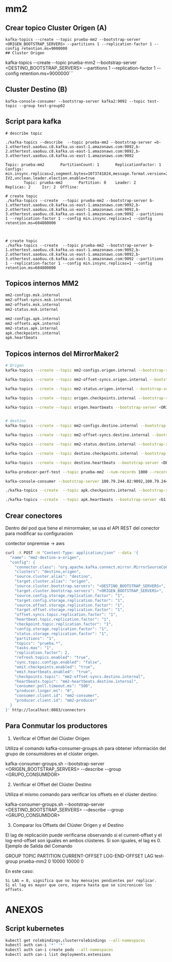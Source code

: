 # mm2


## Crear topico Cluster Origen (A)
```
kafka-topics --create --topic prueba-mm2 --bootstrap-server <ORIGEN_BOOTSTRAP_SERVERS> --partitions 1 --replication-factor 1 --config retention.ms=9000000
## Cluster Origen
```
kafka-topics --create --topic prueba-mm2 --bootstrap-server <DESTINO_BOOTSTRAP_SERVERS> --partitions 1 --replication-factor 1 --config retention.ms=9000000```

## Cluster Destino (B)
```
kafka-console-consumer --bootstrap-server kafka2:9092 --topic test-topic --group test-group02
```


## Script para kafka

```
# describe topic

./kafka-topics --describe  --topic prueba-mm2 --bootstrap-server =b-1.othertest.uao6uu.c8.kafka.us-east-1.amazonaws.com:9092,b-2.othertest.uao6uu.c8.kafka.us-east-1.amazonaws.com:9092,b-3.othertest.uao6uu.c8.kafka.us-east-1.amazonaws.com:9092

Topic: prueba-mm2       PartitionCount: 1       ReplicationFactor: 1    Configs: min.insync.replicas=2,segment.bytes=1073741824,message.format.version=2.7-IV2,unclean.leader.election.enable=true
        Topic: prueba-mm2       Partition: 0    Leader: 2       Replicas: 2     Isr: 2  Offline:

# create topic
./kafka-topics --create  --topic prueba-mm2 --bootstrap-server b-1.othertest.uao6uu.c8.kafka.us-east-1.amazonaws.com:9092,b-2.othertest.uao6uu.c8.kafka.us-east-1.amazonaws.com:9092,b-3.othertest.uao6uu.c8.kafka.us-east-1.amazonaws.com:9092 --partitions 1 --replication-factor 1 --config min.insync.replicas=1 --config retention.ms=604800000



# create topic
./kafka-topics --create  --topic prueba-mm2 --bootstrap-server b-1.othertest.uao6uu.c8.kafka.us-east-1.amazonaws.com:9092,b-2.othertest.uao6uu.c8.kafka.us-east-1.amazonaws.com:9092,b-3.othertest.uao6uu.c8.kafka.us-east-1.amazonaws.com:9092 --partitions 1 --replication-factor 1 --config min.insync.replicas=1 --config retention.ms=604800000

```

## Topicos internos MM2

```sh
mm2-configs.msk.internal
mm2-offset-syncs.msk.internal
mm2-offsets.msk.internal
mm2-status.msk.internal

mm2-configs.apk.internal
mm2-offsets.apk.internal
mm2-status.apk.internal
apk.checkpoints.internal
apk.heartbeats

```

## Topicos internos del MirrorMaker2

```sh
# Origen
kafka-topics --create --topic mm2-configs.origen.internal --bootstrap-server <ORIGEN_BOOTSTRAP_SERVERS> --partitions 1 --replication-factor 1 --config cleanup.policy=compact --config retention.ms=9000000 --config min.insync.replicas=1

kafka-topics --create --topic mm2-offset-syncs.origen.internal --bootstrap-server <ORIGEN_BOOTSTRAP_SERVERS> --partitions 1 --replication-factor 1 --config cleanup.policy=compact --config retention.ms=9000000 --config min.insync.replicas=1

kafka-topics --create --topic mm2-status.origen.internal --bootstrap-server <ORIGEN_BOOTSTRAP_SERVERS> --partitions 1 --replication-factor 1 --config cleanup.policy=compact --config retention.ms=9000000 --config min.insync.replicas=1

kafka-topics --create --topic origen.checkpoints.internal --bootstrap-server <ORIGEN_BOOTSTRAP_SERVERS> --partitions 1 --replication-factor 1 --config cleanup.policy=compact --config retention.ms=9000000 --config min.insync.replicas=1

kafka-topics --create --topic origen.heartbeats --bootstrap-server <ORIGEN_BOOTSTRAP_SERVERS> --partitions 1 --replication-factor 1 --config cleanup.policy=compact --config retention.ms=9000000 --config min.insync.replicas=1


# destino
kafka-topics --create --topic mm2-configs.destino.internal --bootstrap-server <DESTINO_BOOTSTRAP_SERVERS> --partitions 1 --replication-factor 1 --config cleanup.policy=compact --config retention.ms=9000000 --config min.insync.replicas=1 

kafka-topics --create --topic mm2-offset-syncs.destino.internal --bootstrap-server <DESTINO_BOOTSTRAP_SERVERS> --partitions 1 --replication-factor 1 --config cleanup.policy=compact --config retention.ms=9000000 --config min.insync.replicas=1 

kafka-topics --create --topic mm2-status.destino.internal --bootstrap-server <DESTINO_BOOTSTRAP_SERVERS> --partitions 1 --replication-factor 1 --config cleanup.policy=compact --config retention.ms=9000000 --config min.insync.replicas=1 

kafka-topics --create --topic destino.checkpoints.internal --bootstrap-server <DESTINO_BOOTSTRAP_SERVERS> --partitions 1 --replication-factor 1 --config cleanup.policy=compact --config retention.ms=9000000 --config min.insync.replicas=1 

kafka-topics --create --topic destino.heartbeats --bootstrap-server <DESTINO_BOOTSTRAP_SERVERS> --partitions 1 --replication-factor 1 --config cleanup.policy=compact --config retention.ms=9000000 --config min.insync.replicas=1 


```


``` sh
kafka-producer-perf-test --topic prueba-mm2 --num-records 1000 --record-size 100 --throughput 1000 --producer-props bootstrap.servers=10.5.83.82:9092,10.5.83.81:9092

kafka-console-consumer --bootstrap-server 100.79.244.82:9092,100.79.244.81:9092  --topic apk.prueba-mm2

./kafka-topics --create  --topic apk.checkpoints.internal --bootstrap-server <b1:9092,b2:9092,b3:9092> --partitions 3 --config cleanup.policy=delete --replication-factor 1 --config min.insync.replicas=1 --config retention.ms=604800000

./kafka-topics --create  --topic apk.heartbeats --bootstrap-server <b1:9092,b2:9092,b3:9092> --partitions 3 --config cleanup.policy=delete --replication-factor 1 --config min.insync.replicas=1 --config retention.ms=604800000

```


## Crear conectores

Dentro del pod que tiene el mirrormaker, se usa el API REST del conector para modificar su configuracion

contector onpremise -> aws
```sh
curl -X POST -H "Content-Type: application/json" --data '{
  "name": "mm2-destino-a-origen",
  "config": {
    "connector.class": "org.apache.kafka.connect.mirror.MirrorSourceConnector",
    "clusters": "destino,origen",
    "source.cluster.alias": "destino",
    "target.cluster.alias": "origen",
    "source.cluster.bootstrap.servers": "<DESTINO_BOOTSTRAP_SERVERS>",
    "target.cluster.bootstrap.servers": "<ORIGEN_BOOTSTRAP_SERVERS>",
    "source.config.storage.replication.factor": "1",
    "target.config.storage.replication.factor": "1",
    "source.offset.storage.replication.factor": "1",
    "target.offset.storage.replication.factor": "1",
    "offset.syncs.topic.replication.factor": "1",
    "heartbeat.topic.replication.factor": "1",
    "checkpoint.topic.replication.factor": "1",
    "config.storage.replication.factor": "1",
    "status.storage.replication.factor": "1",
    "partitions": "1",
    "topics": "prueba.*",
    "tasks.max": "1",
    "replication.factor": 2,
    "refresh.topics.enabled": "true",
    "sync.topic.configs.enabled": "false",
    "emit.checkpoints.enabled": "true",
    "emit.heartbeats.enabled": "true",
    "checkpoints.topic": "mm2-offset-syncs.destino.internal",
    "heartbeats.topic": "mm2-heartbeats.destino.internal",
    "consumer.poll.timeout.ms": "500",
    "producer.linger.ms": "0",
    "consumer.client.id": "mm2-consumer",
    "producer.client.id": "mm2-producer"
  }
}' http://localhost:8083/connectors

```

## Para Conmutar los productores

1. Verificar el Offset del Clúster Origen

Utiliza el comando kafka-consumer-groups.sh para obtener información del grupo de consumidores en el clúster origen.

kafka-consumer-groups.sh --bootstrap-server <ORIGEN_BOOTSTRAP_SERVERS> --describe --group <GRUPO_CONSUMIDOR>


2. Verificar el Offset del Clúster Destino

Utiliza el mismo comando para verificar los offsets en el clúster destino:

kafka-consumer-groups.sh --bootstrap-server <DESTINO_BOOTSTRAP_SERVERS> --describe --group <GRUPO_CONSUMIDOR>


3. Comparar los Offsets del Clúster Origen y el Destino

El lag de replicación puede verificarse observando si el current-offset y el log-end-offset son iguales en ambos clústeres. Si son iguales, el lag es 0.
Ejemplo de Salida del Comando

GROUP           TOPIC           PARTITION  CURRENT-OFFSET  LOG-END-OFFSET  LAG
test-group      prueba-mm2      0          10000           10000           0

En este caso:

    Si LAG = 0, significa que no hay mensajes pendientes por replicar.
    Si el lag es mayor que cero, espera hasta que se sincronicen los offsets.




# ANEXOS

## Script kubernetes
```sh
kubectl get rolebindings,clusterrolebindings --all-namespaces
kubectl auth can-i '*' '*'
kubectl auth can-i create pods --all-namespaces
kubectl auth can-i list deployments.extensions
```
